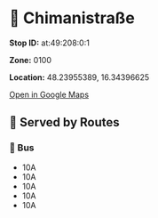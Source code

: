 # 🚉 Chimanistraße


**Stop ID:** at:49:208:0:1

**Zone:** 0100

**Location:** 48.23955389, 16.34396625

[Open in Google Maps](https://www.google.com/maps?q=48.23955389,16.34396625)

## 🚆 Served by Routes

### 🚌 Bus
- 10A
- 10A
- 10A
- 10A
- 10A
